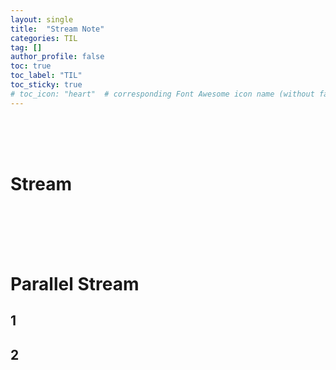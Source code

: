 ```yaml
---
layout: single
title:  "Stream Note"
categories: TIL
tag: []
author_profile: false
toc: true
toc_label: "TIL"
toc_sticky: true
# toc_icon: "heart"  # corresponding Font Awesome icon name (without fa prefix)
---
```

<br><br><br>

# Stream

<br>
<br>
<br>
<br>

# Parallel Stream

## 1

## 2

<br>
<br>
<br>
<br>

